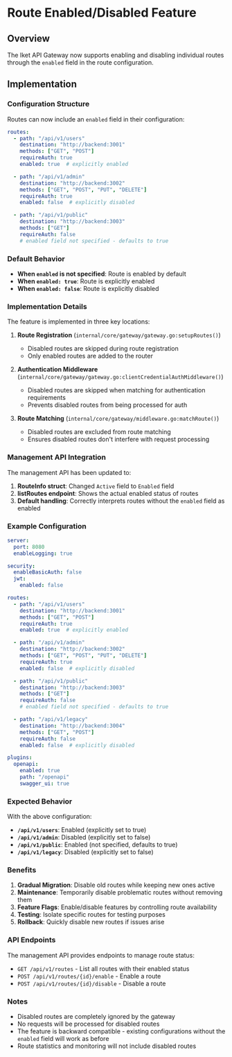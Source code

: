 # Route Enabled/Disabled Feature

## Overview

The Iket API Gateway now supports enabling and disabling individual routes through the `enabled` field in the route configuration.

## Implementation

### Configuration Structure

Routes can now include an `enabled` field in their configuration:

```yaml
routes:
  - path: "/api/v1/users"
    destination: "http://backend:3001"
    methods: ["GET", "POST"]
    requireAuth: true
    enabled: true  # explicitly enabled

  - path: "/api/v1/admin"
    destination: "http://backend:3002"
    methods: ["GET", "POST", "PUT", "DELETE"]
    requireAuth: true
    enabled: false  # explicitly disabled

  - path: "/api/v1/public"
    destination: "http://backend:3003"
    methods: ["GET"]
    requireAuth: false
    # enabled field not specified - defaults to true
```

### Default Behavior

- **When `enabled` is not specified**: Route is enabled by default
- **When `enabled: true`**: Route is explicitly enabled
- **When `enabled: false`**: Route is explicitly disabled

### Implementation Details

The feature is implemented in three key locations:

1. **Route Registration** (`internal/core/gateway/gateway.go:setupRoutes()`)
   - Disabled routes are skipped during route registration
   - Only enabled routes are added to the router

2. **Authentication Middleware** (`internal/core/gateway/gateway.go:clientCredentialAuthMiddleware()`)
   - Disabled routes are skipped when matching for authentication requirements
   - Prevents disabled routes from being processed for auth

3. **Route Matching** (`internal/core/gateway/middleware.go:matchRoute()`)
   - Disabled routes are excluded from route matching
   - Ensures disabled routes don't interfere with request processing

### Management API Integration

The management API has been updated to:

1. **RouteInfo struct**: Changed `Active` field to `Enabled` field
2. **listRoutes endpoint**: Shows the actual enabled status of routes
3. **Default handling**: Correctly interprets routes without the `enabled` field as enabled

### Example Configuration

```yaml
server:
  port: 8080
  enableLogging: true

security:
  enableBasicAuth: false
  jwt:
    enabled: false

routes:
  - path: "/api/v1/users"
    destination: "http://backend:3001"
    methods: ["GET", "POST"]
    requireAuth: true
    enabled: true  # explicitly enabled

  - path: "/api/v1/admin"
    destination: "http://backend:3002"
    methods: ["GET", "POST", "PUT", "DELETE"]
    requireAuth: true
    enabled: false  # explicitly disabled

  - path: "/api/v1/public"
    destination: "http://backend:3003"
    methods: ["GET"]
    requireAuth: false
    # enabled field not specified - defaults to true

  - path: "/api/v1/legacy"
    destination: "http://backend:3004"
    methods: ["GET", "POST"]
    requireAuth: false
    enabled: false  # explicitly disabled

plugins:
  openapi:
    enabled: true
    path: "/openapi"
    swagger_ui: true
```

### Expected Behavior

With the above configuration:

- **`/api/v1/users`**: Enabled (explicitly set to true)
- **`/api/v1/admin`**: Disabled (explicitly set to false)
- **`/api/v1/public`**: Enabled (not specified, defaults to true)
- **`/api/v1/legacy`**: Disabled (explicitly set to false)

### Benefits

1. **Gradual Migration**: Disable old routes while keeping new ones active
2. **Maintenance**: Temporarily disable problematic routes without removing them
3. **Feature Flags**: Enable/disable features by controlling route availability
4. **Testing**: Isolate specific routes for testing purposes
5. **Rollback**: Quickly disable new routes if issues arise

### API Endpoints

The management API provides endpoints to manage route status:

- `GET /api/v1/routes` - List all routes with their enabled status
- `POST /api/v1/routes/{id}/enable` - Enable a route
- `POST /api/v1/routes/{id}/disable` - Disable a route

### Notes

- Disabled routes are completely ignored by the gateway
- No requests will be processed for disabled routes
- The feature is backward compatible - existing configurations without the `enabled` field will work as before
- Route statistics and monitoring will not include disabled routes 